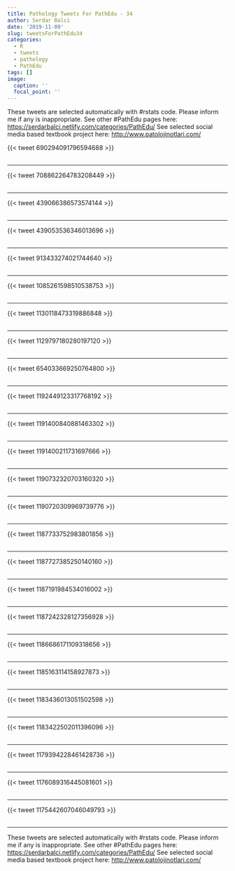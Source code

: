 ```yaml
---
title: Pathology Tweets For PathEdu - 34
author: Serdar Balci
date: '2019-11-09'
slug: tweetsForPathEdu34
categories:
  - R
  - tweets
  - pathology
  - PathEdu
tags: []
image:
  caption: ''
  focal_point: ''
---
```



These tweets are selected automatically with #rstats code. Please inform me if any is inappropriate.
See other #PathEdu pages here: https://serdarbalci.netlify.com/categories/PathEdu/ 
See selected social media based textbook project here: http://www.patolojinotlari.com/

{{< tweet 690294091796594688 >}}
<br>
<br>
<hr>
{{< tweet 708862264783208449 >}}
<br>
<br>
<hr>
{{< tweet 439066386573574144 >}}
<br>
<br>
<hr>
{{< tweet 439053536346013696 >}}
<br>
<br>
<hr>
{{< tweet 913433274021744640 >}}
<br>
<br>
<hr>
{{< tweet 1085261598510538753 >}}
<br>
<br>
<hr>
{{< tweet 1130118473319886848 >}}
<br>
<br>
<hr>
{{< tweet 1129797180280197120 >}}
<br>
<br>
<hr>
{{< tweet 654033669250764800 >}}
<br>
<br>
<hr>
{{< tweet 1192449123317768192 >}}
<br>
<br>
<hr>
{{< tweet 1191400840881463302 >}}
<br>
<br>
<hr>
{{< tweet 1191400211731697666 >}}
<br>
<br>
<hr>
{{< tweet 1190732320703160320 >}}
<br>
<br>
<hr>
{{< tweet 1190720309969739776 >}}
<br>
<br>
<hr>
{{< tweet 1187733752983801856 >}}
<br>
<br>
<hr>
{{< tweet 1187727385250140160 >}}
<br>
<br>
<hr>
{{< tweet 1187191984534016002 >}}
<br>
<br>
<hr>
{{< tweet 1187242328127356928 >}}
<br>
<br>
<hr>
{{< tweet 1186686171109318656 >}}
<br>
<br>
<hr>
{{< tweet 1185163114158927873 >}}
<br>
<br>
<hr>
{{< tweet 1183436013051502598 >}}
<br>
<br>
<hr>
{{< tweet 1183422502011396096 >}}
<br>
<br>
<hr>
{{< tweet 1179394228461428736 >}}
<br>
<br>
<hr>
{{< tweet 1176089316445081601 >}}
<br>
<br>
<hr>
{{< tweet 1175442607046049793 >}}
<br>
<br>
<hr>


These tweets are selected automatically with #rstats code. Please inform me if any is inappropriate.
See other #PathEdu pages here: https://serdarbalci.netlify.com/categories/PathEdu/ 
See selected social media based textbook project here: http://www.patolojinotlari.com/
